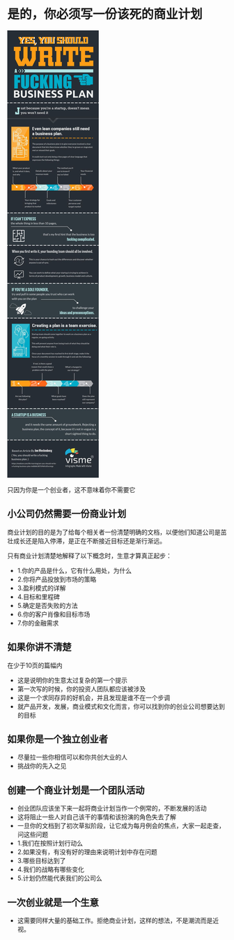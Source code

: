 # 是的，你必须写一份该死的商业计划

![原图](writeBP.jpg)

只因为你是一个创业者，这不意味着你不需要它

## 小公司仍然需要一份商业计划

商业计划的目的是为了给每个相关者一份清楚明确的文档，以便他们知道公司是茁壮成长还是陷入停滞，是正在不断接近目标还是渐行渐远。

只有商业计划清楚地解释了以下概念时，生意才算真正起步：

- 1.你的产品是什么，它有什么用处，为什么
- 2.你将产品投放到市场的策略
- 3.盈利模式的详解
- 4.目标和里程碑
- 5.确定是否失败的方法
- 6.你的客户肖像和目标市场
- 7.你的金融需求

## 如果你讲不清楚

在少于10页的篇幅内

- 这是说明你的生意太过复杂的第一个提示
- 第一次写的时候，你的投资人团队都应该被涉及
- 这是一个求同存异的好机会，并且发现是谁不在一个步调
- 就产品开发，发展，商业模式和文化而言，你可以找到你的创业公司想要达到的目标

## 如果你是一个独立创业者

- 尽量拉一些你相信可以和你共创大业的人
- 挑战你的先入之见

## 创建一个商业计划是一个团队活动

- 创业团队应该坐下来一起将商业计划当作一个例常的，不断发展的活动
- 这将阻止一些人对自己该干的事情和该扮演的角色失去了解
- 一旦你的文档到了初次草拟阶段，让它成为每月例会的焦点，大家一起走查，问这些问题
- 1.我们在按照计划行动么
- 2.如果没有，有没有好的理由来说明计划中存在问题
- 3.哪些目标达到了
- 4.我们的战略有哪些变化
- 5.计划仍然能代表我们的公司么

## 一次创业就是一个生意

- 这需要同样大量的基础工作。拒绝商业计划，这样的想法，不是潮流而是近视。